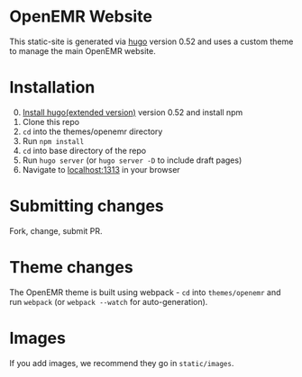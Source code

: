 # OpenEMR Website

This static-site is generated via [hugo](http://gohugo.io) version 0.52 and uses a custom
theme to manage the main OpenEMR website.

# Installation

0. [Install hugo(extended version)](http://gohugo.io/getting-started/installing/) version 0.52 and install npm
1. Clone this repo
2. `cd` into the themes/openemr directory
3. Run `npm install`
4. `cd` into base directory of the repo
5. Run `hugo server` (or `hugo server -D` to include draft pages)
6. Navigate to [localhost:1313](http://localhost:1313) in your browser

# Submitting changes

Fork, change, submit PR.

# Theme changes

The OpenEMR theme is built using webpack - `cd` into `themes/openemr` and run
`webpack` (or `webpack --watch` for auto-generation).

# Images

If you add images, we recommend they go in `static/images`.
